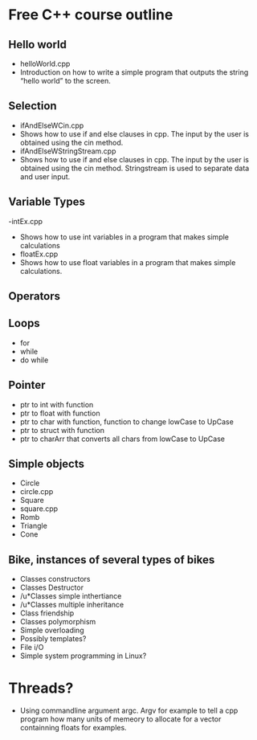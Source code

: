 Free C++ course outline
=======================


Hello world
----------
- helloWorld.cpp
- Introduction on how to write a simple program that outputs the string “hello
world” to the screen.


Selection
---------
 - ifAndElseWCin.cpp
 - Shows how to use if and else clauses in cpp. The input by the user is obtained using the cin method.
 - ifAndElseWStringStream.cpp
 - Shows how to use if and else clauses in cpp. The input by the user is obtained using the cin method. Stringstream is used to separate data and user input.


Variable Types
--------------
-intEx.cpp
- Shows how to use int variables in a program that makes simple calculations
- floatEx.cpp
- Shows how to use float variables in a program that makes simple calculations.

Operators
---------

Loops
-----
 - for
 - while
 - do while


Pointer
-------
 - ptr to int with function
 - ptr to float with function
 - ptr to char with function, function to change lowCase to UpCase
 - ptr to struct with function
 - ptr to charArr that converts all chars from lowCase to UpCase


Simple objects
--------------
 - Circle
 - circle.cpp
 - Square
 - square.cpp
 - Romb
 - Triangle
 - Cone


Bike, instances of several types of bikes
-----------------------------------------
 - Classes constructors
 - Classes Destructor
 - /u*Classes simple inthertiance
 - /u*Classes multiple inheritance
 - Class friendship
 - Classes polymorphism
 - Simple overloading
 - Possibly templates?
 - File i/O
 - Simple system programming in Linux?


Threads?
========
 -  Using commandline argument argc. Argv for example to tell a cpp program how many units of
memeory to allocate for a vector containning floats for examples.
